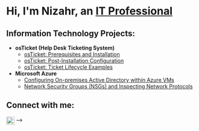 <h1>Hi, I'm Nizahr, an <a href="https://www.linkedin.com/in/nizahr-osman/">IT Professional</a></h1>

<h2>Information Technology Projects:</h2>

- <b>osTicket (Help Desk Ticketing System)</b>
  - [osTicket: Prerequisites and Installation](https://github.com/NizahrOsman/osticket-prereqs)
  - [osTicket: Post-Installation Configuration](https://github.com/NizahrOsman/post-install-config)
  - [osTicket: Ticket Lifecycle Examples](https://github.com/NizahrOsman/ticket-lifecycle)
- <b>Microsoft Azure</b>
  - [Configuring On-premises Active Directory within Azure VMs](https://github.com/NizahrOsman/configure-ad)
  - [Network Security Groups (NSGs) and Inspecting Network Protocols](https://github.com/NizahrOsman/azure-network-protocols)

<h2>Connect with me:</h2>

[<img align="left" alt="Nizahr | LinkedIn" width="22px" src="https://cdn.jsdelivr.net/npm/simple-icons@v3/icons/linkedin.svg" />][linkedin]

[linkedin]: https://www.linkedin.com/in/nizahr-osman/
-->
